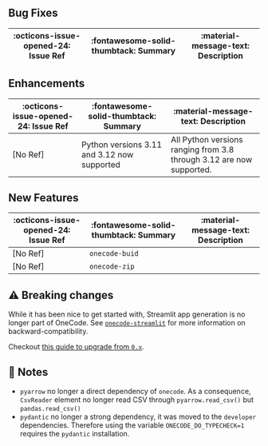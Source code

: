 ## Bug Fixes

:octicons-issue-opened-24: Issue Ref | :fontawesome-solid-thumbtack: Summary | :material-message-text: Description
-|-|-


## Enhancements

:octicons-issue-opened-24: Issue Ref | :fontawesome-solid-thumbtack: Summary | :material-message-text: Description
-|-|-
[No Ref] | Python versions 3.11 and 3.12 now supported | All Python versions ranging from 3.8 through 3.12 are now supported.


## New Features

:octicons-issue-opened-24: Issue Ref | :fontawesome-solid-thumbtack: Summary | :material-message-text: Description
-|-|-
[No Ref] | `onecode-buid` |
[No Ref] | `onecode-zip` |


## :warning: Breaking changes

While it has been nice to get started with, Streamlit app generation is no longer part of OneCode. See [`onecode-streamlit`](https://github.com/deeplime-io/onecode-streamlit) for more information on backward-compatibility.

Checkout [this guide to upgrade from `0.x`](https://deeplime-io.github.io/onecode/1.0.0/#upgrading-from-0x).


## :ledger: Notes

* `pyarrow` no longer a direct dependency of `onecode`. As a consequence, `CsvReader` element no longer read CSV through `pyarrow.read_csv()` but `pandas.read_csv()`
* `pydantic` no longer a strong dependency, it was moved to the `developer` dependencies. Therefore using the variable `ONECODE_DO_TYPECHECK=1` requires the `pydantic` installation.
